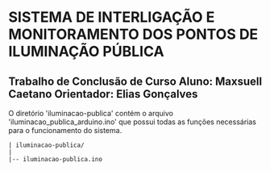 SISTEMA DE INTERLIGAÇÃO E MONITORAMENTO DOS PONTOS DE ILUMINAÇÃO PÚBLICA
========================================================================

Trabalho de Conclusão de Curso
Aluno: Maxsuell Caetano
Orientador: Elias Gonçalves
------------------------------------------------------------------------
O diretório 'iluminacao-publica' contém o arquivo 'iluminacao_publica_arduino.ino' que possui todas as funções necessárias para o funcionamento do sistema. 


```
| iluminacao-publica/
|
|-- iluminacao-publica.ino

```

